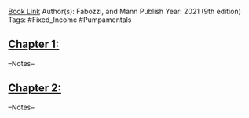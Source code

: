 
[Book Link]()
Author(s): Fabozzi, and Mann
Publish Year: 2021 (9th edition)
Tags: #Fixed_Income #Pumpamentals 

## <u>Chapter 1: </u>
–Notes–


## <u>Chapter 2:</u>
–Notes–